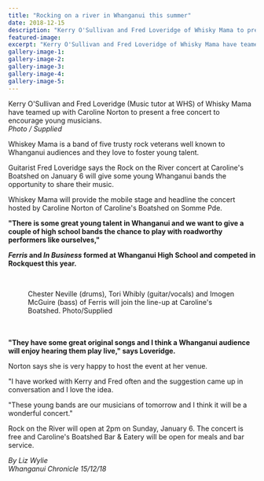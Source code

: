 ```yaml
---
title: "Rocking on a river in Whanganui this summer"
date: 2018-12-15
description: "Kerry O'Sullivan and Fred Loveridge of Whisky Mama to present a free concert to encourage young musicians..."
featured-image: 
excerpt: "Kerry O'Sullivan and Fred Loveridge of Whisky Mama have teamed up with Caroline Norton to present a free concert to encourage young musicians."
gallery-image-1: 
gallery-image-2: 
gallery-image-3: 
gallery-image-4: 
gallery-image-5: 
---
```


<p><span>Kerry O'Sullivan and Fred Loveridge (Music tutor at WHS) of Whisky Mama have teamed up with Caroline Norton to present a free concert to encourage young musicians. <br /><em>Photo / Supplied</em></span></p>
<p class="element element-paragraph">Whiskey Mama is a band of five trusty rock veterans well known to Whanganui audiences and they love to foster young talent.</p>
<p class="element element-paragraph">Guitarist Fred Loveridge says the Rock on the River concert at Caroline's Boatshed on January 6 will give some young Whanganui bands the opportunity to share their music.</p>
<p class="element element-paragraph">Whiskey Mama will provide the mobile stage and headline the concert hosted by Caroline Norton of Caroline's Boatshed on Somme Pde.</p>
<p class="element element-paragraph"><strong>"There is some great young talent in Whanganui and we want to give a couple of high school bands the chance to play with roadworthy performers like ourselves,"</strong></p>
<p class="element element-paragraph"><strong><em>Ferris</em> and <em>In Business</em> formed at Whanganui High School and competed in Rockquest this year.<br /><br /></strong></p>
<p class="element element-paragraph"><strong><img src=http://c1940652.r52.cf0.rackcdn.com/5c356f69ff2a7c18530003f5/Ferris-at-Carolines-boatshed-350-chron-15-dec.jpg alt="" /></strong></p>
<div class="element element-image"><figure><figcaption><span>Chester Neville (drums), Tori Whibly (guitar/vocals) and Imogen McGuire (bass) of Ferris will join the line-up at Caroline's Boatshed. Photo/Supplied</span>
<div class="social-shares">&nbsp;</div>
</figcaption></figure></div>
<p class="element element-paragraph"><br /><strong>"They have some great original songs and I think a Whanganui audience will enjoy hearing them play live," says Loveridge.</strong></p>
<p class="element element-paragraph">Norton says she is very happy to host the event at her venue.</p>
<p class="element element-paragraph">"I have worked with Kerry and Fred often and the suggestion came up in conversation and I love the idea.</p>
<p class="element element-paragraph">"These young bands are our musicians of tomorrow and I think it will be a wonderful concert."</p>
<p class="element element-paragraph">Rock on the River will open at 2pm on Sunday, January 6. The concert is free and Caroline's Boatshed Bar &amp; Eatery will be open for meals and bar service.</p>
<p class="element element-paragraph"><em>By Liz Wylie</em><br /><em>Whanganui Chronicle 15/12/18</em></p>


